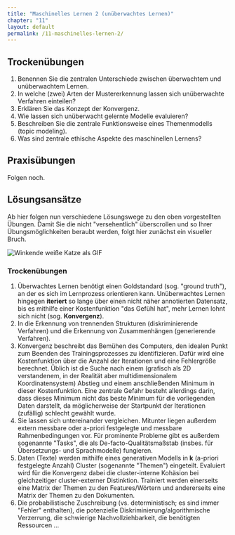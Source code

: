 ```yaml
---
title: "Maschinelles Lernen 2 (unüberwachtes Lernen)"
chapter: "11"
layout: default
permalink: /11-maschinelles-lernen-2/
---
```


## Trockenübungen

1. Benennen Sie die zentralen Unterschiede zwischen überwachtem und unüberwachtem Lernen.
1. In welche (zwei) Arten der Mustererkennung lassen sich unüberwachte Verfahren einteilen?
1. Erklären Sie das Konzept der Konvergenz.
1. Wie lassen sich unüberwacht gelernte Modelle evaluieren?
1. Beschreiben Sie die zentrale Funktionsweise eines Themenmodells (topic modeling).
1. Was sind zentrale ethische Aspekte des maschinellen Lernens?

## Praxisübungen

Folgen noch.


## Lösungsansätze

Ab hier folgen nun verschiedene Lösungswege zu den oben vorgestellten Übungen. Damit Sie die nicht "versehentlich" überscrollen und so Ihrer Übungsmöglichkeiten beraubt werden, folgt hier zunächst ein visueller Bruch.

![Winkende weiße Katze als GIF](https://media.giphy.com/media/vFKqnCdLPNOKc/giphy.gif)

### Trockenübungen

1. Überwachtes Lernen benötigt einen Goldstandard (sog. "ground truth"), an der es sich im Lernprozess orientieren kann. Unüberwachtes Lernen hingegen **iteriert** so lange über einen nicht näher annotierten Datensatz, bis es mithilfe einer Kostenfunktion "das Gefühl hat", mehr Lernen lohnt sich nicht (sog. **Konvergenz**).
1. In die Erkennung von trennenden Strukturen (diskriminierende Verfahren) und die Erkennung von Zusammenhängen (generierende Verfahren).
1. Konvergenz beschreibt das Bemühen des Computers, den idealen Punkt zum Beenden des Trainingsprozesses zu identifizieren. Dafür wird eine Kostenfunktion über die Anzahl der Iterationen und eine Fehlergröße berechnet. Üblich ist die Suche nach einem (grafisch als 2D verstandenem, in der Realität aber multidimensionalem Koordinatensystem) Abstieg und einem anschließenden Minimum in dieser Kostenfunktion. Eine zentrale Gefahr besteht allerdings darin, dass dieses Minimum nicht das beste Minimum für die vorliegenden Daten darstellt, da möglicherweise der Startpunkt der Iterationen (zufällig) schlecht gewählt wurde.
1. Sie lassen sich untereinander vergleichen. Mitunter liegen außerdem extern messbare oder a-priori festgelegte und messbare Rahmenbedingungen vor. Für prominente Probleme gibt es außerdem sogenannte "Tasks", die als De-facto-Qualitätsmaßstab (insbes. für Übersetzungs- und Sprachmodelle) fungieren.
1. Daten (Texte) werden mithilfe eines generativen Modells in **k** (a-priori festgelegte Anzahl) Cluster (sogenannte "Themen") eingeteilt. Evaluiert wird für die Konvergenz dabei die cluster-interne Kohäsion bei gleichzeitiger cluster-externer Distinktion. Trainiert werden einerseits eine Matrix der Themen zu den Features/Wörtern und andererseits eine Matrix der Themen zu den Dokumenten.
1. Die probabilistische Zuschreibung (vs. deterministisch; es sind immer "Fehler" enthalten), die potenzielle Diskriminierung/algorithmische Verzerrung, die schwierige Nachvollziehbarkeit, die benötigten Ressourcen ...